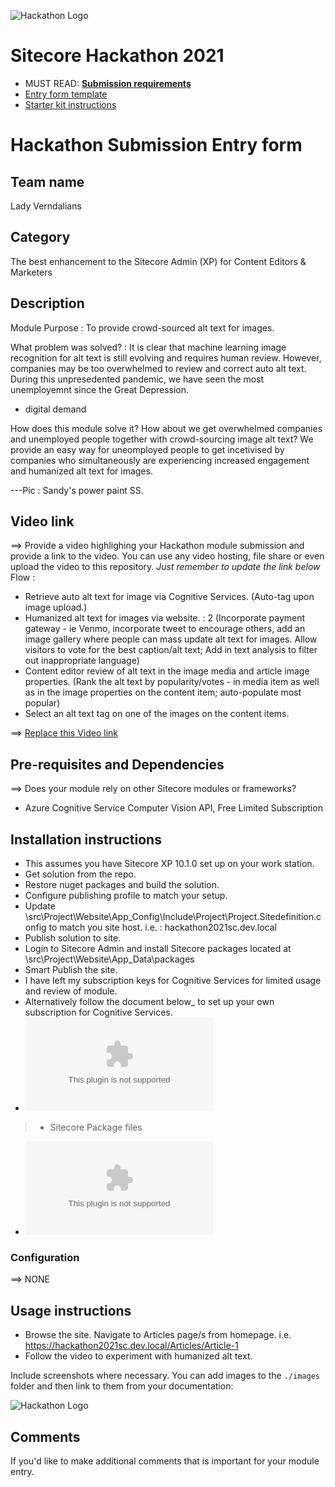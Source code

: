![Hackathon Logo](docs/images/hackathon.png?raw=true "Hackathon Logo")
# Sitecore Hackathon 2021

- MUST READ: **[Submission requirements](SUBMISSION_REQUIREMENTS.md)**
- [Entry form template](ENTRYFORM.md)
- [Starter kit instructions](STARTERKIT_INSTRUCTIONS.md)
  

# Hackathon Submission Entry form

## Team name
Lady Verndalians

## Category
The best enhancement to the Sitecore Admin (XP) for Content Editors & Marketers

## Description
Module Purpose : To provide crowd-sourced alt text for images.

What problem was solved? : It is clear that machine learning image recognition for alt text is still evolving and requires human review. However, companies may be too overwhelmed to review and correct auto alt text.
During this unpresedented pandemic, we have seen the most unemployemnt since the Great Depression.
- digital demand

How does this module solve it?
How about we get overwhelmed companies and unemployed people together with crowd-sourcing image alt text?
We provide an easy way for uneomployed people to get incetivised by companies who simultaneously are experiencing increased engagement and humanized alt text for images.

---Pic : Sandy's power paint SS.

## Video link
⟹ Provide a video highlighing your Hackathon module submission and provide a link to the video. You can use any video hosting, file share or even upload the video to this repository. _Just remember to update the link below_
Flow :
- Retrieve auto alt text for image via Cognitive Services. (Auto-tag upon image upload.)
- Humanized alt text for images via website. : 2 (Incorporate payment gateway - ie Venmo, incorporate tweet to encourage others, add an image gallery where people can mass update alt text for images. Allow visitors to vote for the best caption/alt text; Add in text analysis to filter out inappropriate language)
- Content editor review of alt text in the image media and article image properties. (Rank the alt text by popularity/votes - in media item as well as in the image properties on the content item; auto-populate most popular)
- Select an alt text tag on one of the images on the content items.

⟹ [Replace this Video link](#video-link)


## Pre-requisites and Dependencies

⟹ Does your module rely on other Sitecore modules or frameworks?

- Azure Cognitive Service Computer Vision API, Free Limited Subscription


## Installation instructions

- This assumes you have Sitecore XP 10.1.0 set up on your work station.
- Get solution from the repo.
- Restore nuget packages and build the solution.
- Configure publishing profile to match your setup.
- Update \src\Project\Website\App_Config\Include\Project\Project.Sitedefinition.config to match you site host. i.e. : hackathon2021sc.dev.local
- Publish solution to site.
- Login to Sitecore Admin and install Sitecore packages located at \src\Project\Website\App_Data\packages
- Smart Publish the site.
- I have left my subscription keys for Cognitive Services for limited usage and review of module.
- Alternatively follow the document below_ to set up your own subscription for Cognitive Services.
- ![Cognitive Service Setup](docs/Sign-up-for-an-Azure-Account-And-Set-Up-Cognitive-Service.docx?raw=true)


> - Sitecore Package files
  - ![Sitecore Content Package](docs/2021-Lady-Verndalians-Content_Package-1.0.zip?raw=true)


### Configuration
⟹ NONE


## Usage instructions
- Browse the site. Navigate to Articles page/s from homepage. i.e. https://hackathon2021sc.dev.local/Articles/Article-1
- Follow the video to experiment with humanized alt text.


Include screenshots where necessary. You can add images to the `./images` folder and then link to them from your documentation:

![Hackathon Logo](docs/images/hackathon.png?raw=true "Hackathon Logo")

## Comments
If you'd like to make additional comments that is important for your module entry.

